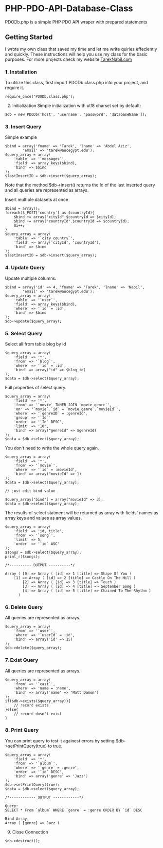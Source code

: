 # PHP-PDO-API-Database-Class
PDODb.php is a simple PHP PDO API wraper with prepared statements

## Getting Started

I wrote my own class that saved my time and let me write quiries effeciently and quickly. These instructions will help you use my class for the basic purposes.
For more projects check my website [TarekNabil.com](http://www.tareknabil.com)

### 1. Installation
To utilize this class, first import PDODb.class.php into your project, and require it.
```
require_once('PDODb.class.php');                   
```
2. Initialization
Simple initialization with utf8 charset set by default:

```
$db = new PDODb('host', 'username', 'password', 'databaseName']);          
```
### 3. Insert Query
Simple example
```
$bind = array('fname' => 'Tarek', 'lname' => 'Abdel Aziz', 
		'email' => 'tarek@aucegypt.edu');
$query_array = array(
    'table' => '`messages`',
    'field' => array_keys($bind),
    'bind' => $bind
);
$lastInsertID = $db->insert($query_array);
```
Note that the method $db->insert() returns the Id of the last inserted query and all queries are represented as arrays.

Insert multiple datasets at once
```
$bind = array();
foreach($_POST['country'] as $countryId){
    $bind += array("cityId".$countryId => $cityId);
    $bind += array("countryId".$countryId => $countryId);
    $i++;
}
$query_array = array(
    'table' => '`city_country`',
    'field' => array('cityId', 'countryId'),
    'bind' => $bind
);
$lastInsertID = $db->insert($query_array);
```
### 4. Update Query
Update multiple columns.
```
$bind = array('id' => 4, 'fname' => 'Tarek', 'lname' => 'Nabil', 
		'email' => 'tarek@aucegypt.edu');
$query_array = array(
    'table' => '`user`',
    'field' => array_keys($bind),
    'where' => '`id` = :id',
    'bind' => $bind
);
$db->update($query_array);
```
### 5. Select Query
Select all from table blog by id
```
$query_array = array(
    'field' => '*',
    'from' => '`blog`',
    'where' => '`id` = :id',
    'bind' => array("id" => $blog_id)
);
$data = $db->select($query_array);
```
Full properties of select query.
```
$query_array = array(
    'field' => '*',
    'from' => '`movie` INNER JOIN `movie_genre`',
    'on' => '`movie`.`id` = `movie_genre`.`movieId`',
    'where' => '`genreID` = :genreId',
    'group' => '`Id`'
    'order' => '`Id` DESC',
    'limit' => '10',
    'bind' => array("genreId" => $genreId)
);
$data = $db->select($query_array);
```
You don't need to write the whole query again.
```
$query_array = array(
    'field' => '*',
    'from' => '`movie`',
    'where' => '`id` = :movieId',
    'bind' => array("movieId" => 1)
);
$data = $db->select($query_array);

// just edit bind value

$query_array['bind'] = array("movieId" => 3);
$data = $db->select($query_array);
```
The results of select statment will be returned as array with fields' names as array keys and values as array values.
```
$query_array = array(
    'field' => 'id, title',
    'from' => '`song`',
    'limit' => 5,
    'order' => '`id` ASC'
);
$songs = $db->select($query_array);
print_r($songs);

/*---------- OUTPUT ----------*/

Array ( [0] => Array ( [id] => 1 [title] => Shape Of You )
	[1] => Array ( [id] => 2 [title] => Castle On The Hill ) 
        [2] => Array ( [id] => 3 [title] => Touch ) 
        [3] => Array ( [id] => 4 [title] => September Song ) 
        [4] => Array ( [id] => 5 [title] => Chained To The Rhythm ) 
      )
```
### 6. Delete Query
All queries are represented as arrays.
```
$query_array = array(
    'from' => '`user`',
    'where' => '`userId` = :id',
    'bind' => array('id' => 15)
);
$db->delete($query_array);
```
### 7. Exist Query
All queries are represented as arrays.
```
$query_array = array(
    'from' => '`cast`',
    'where' => 'name = :name',
    'bind' => array('name' => 'Matt Damon')
);
if($db->exists($query_array)){
	// record exists
}else{
	// record dosn't exist
}
```
### 8. Print Query
You can print query to test it againest errors by setting $db->setPrintQuery(true) to true.
```
$query_array = array(
    'field' => '*',
    'from' => '`album`',
    'where' => '`genre` = :genre',
    'order' => '`id` DESC',
    'bind' => array('genre' => 'Jazz')
);
$db->setPrintQuery(true);
$data = $db->select($query_array);

/*------------ OUTPUT ------------*/

Query:
SELECT * From `album` WHERE `genre` = :genre ORDER BY `id` DESC 

Bind Array:
Array ( [genre] => Jazz ) 
```
9. Close Connection
```
$db->destruct();
```
